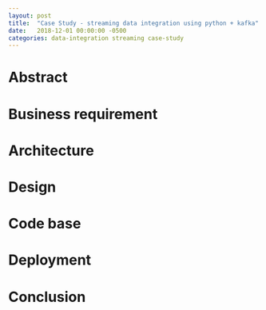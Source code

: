 ```yaml
---
layout: post
title:  "Case Study - streaming data integration using python + kafka"
date:   2018-12-01 00:00:00 -0500
categories: data-integration streaming case-study
---
```

# Abstract

# Business requirement

# Architecture

# Design

# Code base

# Deployment

# Conclusion

